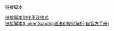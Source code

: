 链接脚本

[链接脚本的作用及格式](https://feng-qi.github.io/2016/09/07/linker-script/)  
[链接脚本(Linker Scripts)语法和规则解析(自官方手册)](https://www.cnblogs.com/jianhua1992/p/16852784.html)  
